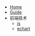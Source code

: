 <!-- docs/_sidebar.md -->
* [Home](README)
* [Guide](guide.md "The greatest guide in the world")
* 前端技术
  * [js](01/js/)
  * [echart](01/echart/)